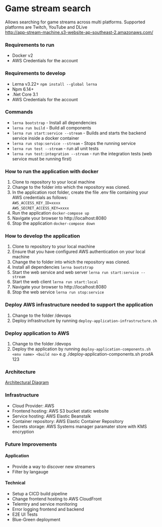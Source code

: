 # Game stream search
Allows searching for game streams across multi platforms.  Supported platforms are Twitch, YouTube and DLive  
http://app-stream-machine.s3-website-ap-southeast-2.amazonaws.com/

### Requirements to run
* Docker v2
* AWS Credentials for the account

### Requirements to develop
* Lerna v3.22+ `npm install --global lerna`
* Npm 6.14+
* .Net Core 3.1
* AWS Credentials for the account

### Commands
* `lerna bootstrap` - Install all dependencies
* `lerna run build` - Build all components
* `lerna run start:service --stream` - Builds and starts the backend service inside a docker container
* `lerna run stop:service --stream` - Stops the running service
* `lerna run test --stream` - run all unit tests
* `lerna run test:integration --stream` - run the integration tests (web service must be running first)

### How to run the application with docker
1. Clone to repository to your local machine
2. Change to the folder into which the repository was cloned.
3. In the application root folder, create the file .env file containing your AWS credentials as follows:  
     `AWS_ACCESS_KEY_ID=xxxx`  
     `AWS_SECRET_ACCESS_KEY=xxxx`
4. Run the application `docker-compose up`
5. Navigate your browser to http://localhost:8080
6. Stop the application `docker-compose down`

### How to develop the application
1. Clone to repository to your local machine
2. Ensure that you have configured AWS authentication on your local machine
3. Change the to folder into which the repository was cloned.
4. Install all dependencies `lerna bootstrap`
5. Start the web service and web server `lerna run start:service --stream`
6. Start the web client `lerna run start:local`
7. Navigate your browser to http://localhost:8080
8. Stop the web service `lerna run stop:service`

### Deploy AWS infrastructure needed to support the application
1. Change to the folder /devops
2. Deploy infrastructure by running ```deploy-application-infrastructure.sh```

### Deploy application to AWS
1. Change to the folder /devops
2. Deploy the application by running ```deploy-application-components.sh <env name> <build no>``` e.g ./deploy-application-components.sh prodA 123

### Architecture
[Architectural Diagram](https://github.com/kerryconvery/game-stream-search/blob/master/documentation/Game-Stream-Search-Architecture.png)

### Infrastructure
* Cloud Provider: AWS
* Frontend hosting: AWS S3 bucket static website
* Service hosting: AWS Elastic Beanstalk
* Container repository: AWS Elastic Container Repository
* Secrets storage: AWS Systems manager paramater store with KMS encryption

### Future Improvements
#### Application
* Provide a way to discover new streamers
* Filter by langauge

#### Technical
* Setup a CICD build pipeline
* Change frontend hosting to AWS CloudFront
* Telemtry and service monitoring
* Error logging frontend and backend
* E2E UI Tests
* Blue-Green deployment
